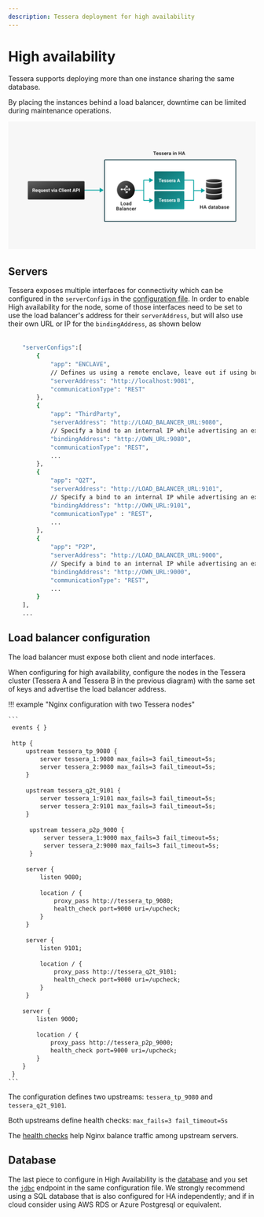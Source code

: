 ```yaml
---
description: Tessera deployment for high availability
---
```


# High availability

Tessera supports deploying more than one instance sharing the same database.

By placing the instances behind a load balancer, downtime can be limited during maintenance operations.

![Tessera-HA](../../images/tessera/Tessera-HA.png)

## Servers

Tessera exposes multiple interfaces for connectivity which can be configured in the `serverConfigs` in the
[configuration file](../../Reference/SampleConfiguration.md). In order to enable High availability for the node, some of
those interfaces need to be set to use the load balancer's address for their `serverAddress`, but will also use their own
URL or IP for the `bindingAddress`, as shown below

```bash

    "serverConfigs":[
        {
            "app": "ENCLAVE",
            // Defines us using a remote enclave, leave out if using built-in enclave
            "serverAddress": "http://localhost:9081",
            "communicationType": "REST"
        },
        {
            "app": "ThirdParty",
            "serverAddress": "http://LOAD_BALANCER_URL:9080",
            // Specify a bind to an internal IP while advertising an external IP using serverAddress.
            "bindingAddress": "http://OWN_URL:9080",
            "communicationType": "REST",
            ...
        },
        {
            "app": "Q2T",
            "serverAddress": "http://LOAD_BALANCER_URL:9101",
            // Specify a bind to an internal IP while advertising an external IP using serverAddress.
            "bindingAddress": "http://OWN_URL:9101",
            "communicationType" : "REST",
            ...
        },
        {
            "app": "P2P",
            "serverAddress": "http://LOAD_BALANCER_URL:9000",
            // Specify a bind to an internal IP while advertising an external IP using serverAddress.
            "bindingAddress": "http://OWN_URL:9000",
            "communicationType": "REST",
            ...
        }
    ],
    ...

```

## Load balancer configuration

The load balancer must expose both client and node interfaces.

When configuring for high availability, configure the nodes in the Tessera cluster (Tessera A and Tessera B in the
previous diagram) with the same set of keys and advertise the load balancer address.

!!! example "Nginx configuration with two Tessera nodes"

    ```
     events { }

     http {
         upstream tessera_tp_9080 {
             server tessera_1:9080 max_fails=3 fail_timeout=5s;
             server tessera_2:9080 max_fails=3 fail_timeout=5s;
         }

         upstream tessera_q2t_9101 {
             server tessera_1:9101 max_fails=3 fail_timeout=5s;
             server tessera_2:9101 max_fails=3 fail_timeout=5s;
         }

          upstream tessera_p2p_9000 {
              server tessera_1:9000 max_fails=3 fail_timeout=5s;
              server tessera_2:9000 max_fails=3 fail_timeout=5s;
          }

         server {
             listen 9080;

             location / {
                 proxy_pass http://tessera_tp_9080;
                 health_check port=9000 uri=/upcheck;
             }
         }

         server {
             listen 9101;

             location / {
                 proxy_pass http://tessera_q2t_9101;
                 health_check port=9000 uri=/upcheck;
             }
         }

        server {
            listen 9000;

            location / {
                proxy_pass http://tessera_p2p_9000;
                health_check port=9000 uri=/upcheck;
            }
        }
     }
    ```

The configuration defines two upstreams: `tessera_tp_9080` and `tessera_q2t_9101`.

Both upstreams define health checks: `max_fails=3 fail_timeout=5s`

The [health checks](https://docs.nginx.com/nginx/admin-guide/load-balancer/http-health-check/) help Nginx balance
traffic among upstream servers.

## Database

The last piece to configure in High Availability is the [database](./Database.md) and you set the
[`jdbc`](../../Reference/SampleConfiguration.md#jdbc) endpoint in the same configuration file. We strongly recommend
using a SQL database that is also configured for HA independently; and if in cloud consider using AWS RDS or Azure
Postgresql or equivalent.
